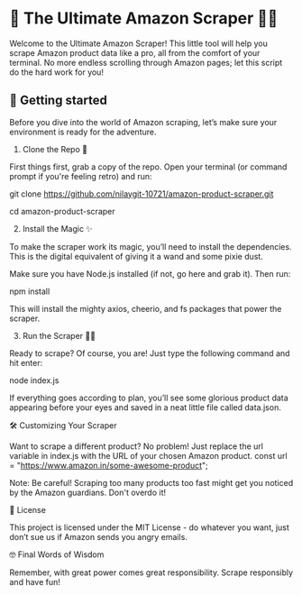 # 🛒 The Ultimate Amazon Scraper 🕵️‍♂️

Welcome to the Ultimate Amazon Scraper! This little tool will help you scrape Amazon product data like a pro, all from the comfort of your terminal. No more endless scrolling through Amazon pages; let this script do the hard work for you!

<h2 id="started">🚀 Getting started</h2>

Before you dive into the world of Amazon scraping, let’s make sure your environment is ready for the adventure.

1. Clone the Repo 🐙

First things first, grab a copy of the repo. Open your terminal (or command prompt if you're feeling retro) and run:

git clone https://github.com/nilaygit-10721/amazon-product-scraper.git

cd amazon-product-scraper

2. Install the Magic ✨

To make the scraper work its magic, you’ll need to install the dependencies. This is the digital equivalent of giving it a wand and some pixie dust.

Make sure you have Node.js installed (if not, go here and grab it). Then run:

npm install

This will install the mighty axios, cheerio, and fs packages that power the scraper.

3. Run the Scraper 🏃‍♂️

Ready to scrape? Of course, you are! Just type the following command and hit enter:

node index.js

If everything goes according to plan, you’ll see some glorious product data appearing before your eyes and saved in a neat little file called data.json.

🛠 Customizing Your Scraper

Want to scrape a different product? No problem! Just replace the url variable in index.js with the URL of your chosen Amazon product.
const url = "https://www.amazon.in/some-awesome-product";

Note: Be careful! Scraping too many products too fast might get you noticed by the Amazon guardians. Don't overdo it!

📜 License

This project is licensed under the MIT License - do whatever you want, just don’t sue us if Amazon sends you angry emails.

🤓 Final Words of Wisdom

Remember, with great power comes great responsibility. Scrape responsibly and have fun!
